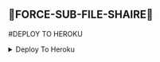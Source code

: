 ## 🔰FORCE-SUB-FILE-SHAIRE🔰

#DEPLOY TO HEROKU
<details><summary>Deploy To Heroku</summary>
<p>
<br>
<a href="https://heroku.com/deploy?template=https://github.com/arjunsangu/force-sub-file-shaire">
  <img src="https://www.herokucdn.com/deploy/button.svg" alt="Deploy">
</a>
</p>
</details>
